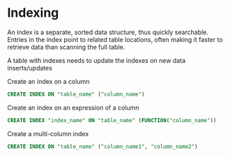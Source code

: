 # Indexing

An index is a separate, sorted data structure, thus quickly searchable. Entries in 
the index point to related table locations, often making it faster to retrieve data 
than scanning the full table.

A table with indexes needs to update the indexes on new data inserts/updates

Create an index on a column
```sql
CREATE INDEX ON "table_name" ("column_name")
```

Create an index on an expression of a column
```sql
CREATE INDEX "index_name" ON "table_name" (FUNCTION("column_name"))
```

Create a multi-column index 
```sql
CREATE INDEX ON "table_name" ("column_name1", "column_name2")
```